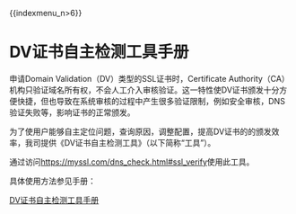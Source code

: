 {{indexmenu_n>6}}

# DV证书自主检测工具手册

申请Domain Validation（DV）类型的SSL证书时，Certificate
Authority（CA）机构只验证域名所有权，不会人工介入审核验证。这一特性使DV证书颁发十分方便快捷，但也导致在系统审核的过程中产生很多验证限制，例如安全审核，DNS验证失败等，影响证书的正常颁发。

为了使用户能够自主定位问题，查询原因，调整配置，提高DV证书的的颁发效率，我司提供《DV证书自主检测工具》（以下简称“工具”）。

通过访问<https://myssl.com/dns_check.html#ssl_verify>使用此工具。

具体使用方法参见手册：

[DV证书自主检测工具手册](http://sslfiles.ufile.ucloud.com.cn/DV证书自主检测工具手册.docx)

